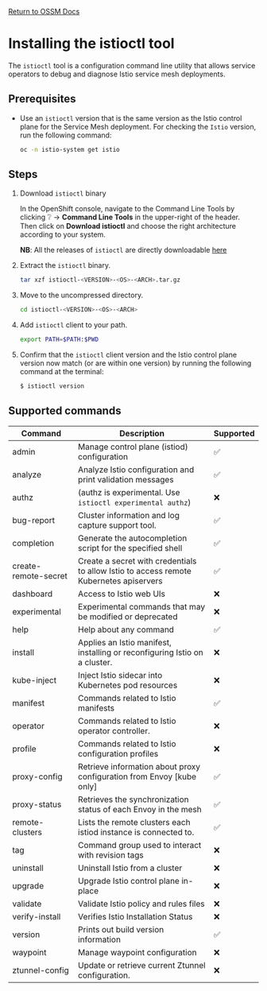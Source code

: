 [Return to OSSM Docs](../)

# Installing the istioctl tool

The `istioctl` tool is a configuration command line utility that allows service 
operators to debug and diagnose Istio service mesh deployments.

## Prerequisites

* Use an `istioctl` version that is the same version as the Istio control plane 
for the Service Mesh deployment. For checking the `Istio` version, run the following command:

    ```bash
    oc -n istio-system get istio
    ```

## Steps

1. Download `istioctl` binary

    In the OpenShift console, navigate to the Command Line Tools by clicking :grey_question: -> **Command Line Tools** in the upper-right of the header.  
    Then click on **Download istioctl** and choose the right architecture according to your system.

    **NB**: All the releases of `istioctl` are directly downloadable [here](https://mirror.openshift.com/pub/cgw/servicemesh/)

1. Extract the `istioctl` binary.

    ```bash
    tar xzf istioctl-<VERSION>-<OS>-<ARCH>.tar.gz
    ```

1. Move to the uncompressed directory.

    ```bash
    cd istioctl-<VERSION>-<OS>-<ARCH>
    ```

1. Add `istioctl` client to your path.

    ```bash
    export PATH=$PATH:$PWD
    ```

1. Confirm that the `istioctl` client version and the Istio control plane 
version now match (or are within one version) by running the following command
at the terminal:
  
    ```sh
    $ istioctl version
    ```

## Supported commands

|Command                | Description                                                                            | Supported          |
|-----------------------|----------------------------------------------------------------------------------------|--------------------|
| admin                 | Manage control plane (istiod) configuration                                            | :white_check_mark: |
| analyze               | Analyze Istio configuration and print validation messages                              | :white_check_mark: |
| authz                 | (authz is experimental. Use `istioctl experimental authz`)                             | :x:                |
| bug-report            | Cluster information and log capture support tool.                                      | :white_check_mark: |
| completion            | Generate the autocompletion script for the specified shell                             | :white_check_mark: |
| create-remote-secret  | Create a secret with credentials to allow Istio to access remote Kubernetes apiservers | :white_check_mark: |
| dashboard             | Access to Istio web UIs                                                                | :x:                |
| experimental          | Experimental commands that may be modified or deprecated                               | :x:                |
| help                  | Help about any command                                                                 | :white_check_mark: |
| install               | Applies an Istio manifest, installing or reconfiguring Istio on a cluster.             | :x:                |
| kube-inject           | Inject Istio sidecar into Kubernetes pod resources                                     | :x:                |
| manifest              | Commands related to Istio manifests                                                    | :white_check_mark: |
| operator              | Commands related to Istio operator controller.                                         | :x:                |
| profile               | Commands related to Istio configuration profiles                                       | :x:                |
| proxy-config          | Retrieve information about proxy configuration from Envoy [kube only]                  | :white_check_mark: |
| proxy-status          | Retrieves the synchronization status of each Envoy in the mesh                         | :white_check_mark: |
| remote-clusters       | Lists the remote clusters each istiod instance is connected to.                        | :white_check_mark: |
| tag                   | Command group used to interact with revision tags                                      | :x:                |
| uninstall             | Uninstall Istio from a cluster                                                         | :x:                |
| upgrade               | Upgrade Istio control plane in-place                                                   | :x:                |
| validate              | Validate Istio policy and rules files                                                  | :x:                |
| verify-install        | Verifies Istio Installation Status                                                     | :x:                |
| version               | Prints out build version information                                                   | :white_check_mark: |
| waypoint              | Manage waypoint configuration                                                          | :x:                |
| ztunnel-config        | Update or retrieve current Ztunnel configuration.                                      | :x:                |

